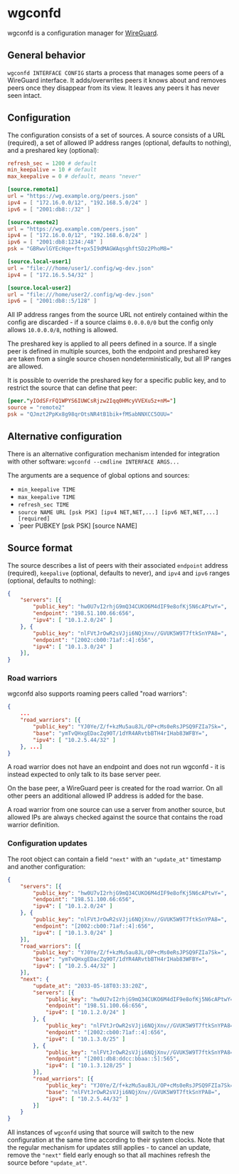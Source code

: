 wgconfd
===

wgconfd is a configuration manager for [WireGuard](https://wireguard.com).

General behavior
---
`wgconfd INTERFACE CONFIG` starts a process that manages some peers of a WireGuard interface. It adds/overwrites peers it knows about and removes peers once they disappear from its view. It leaves any peers it has never seen intact.

Configuration
---

The configuration consists of a set of sources. A source consists of a URL (required), a set of allowed IP address ranges (optional, defaults to nothing), and a preshared key (optional):

```toml
refresh_sec = 1200 # default
min_keepalive = 10 # default
max_keepalive = 0 # default, means "never"

[source.remote1]
url = "https://wg.example.org/peers.json"
ipv4 = [ "172.16.0.0/12", "192.168.5.0/24" ]
ipv6 = [ "2001:db8::/32" ]

[source.remote2]
url = "https://wg.example.com/peers.json"
ipv4 = [ "172.16.0.0/12", "192.168.6.0/24" ]
ipv6 = [ "2001:db8:1234:/48" ]
psk = "GBRwvlGYEcHqe+ft+px5I9dMAGWAqsghftSDz2PhoM8="

[source.local-user1]
url = "file:///home/user1/.config/wg-dev.json"
ipv4 = [ "172.16.5.54/32" ]

[source.local-user2]
url = "file:///home/user2/.config/wg-dev.json"
ipv6 = [ "2001:db8::5/128" ]
```

All IP address ranges from the source URL not entirely contained within the config are discarded - if a source claims `0.0.0.0/0` but the config only allows `10.0.0.0/8`, nothing is allowed.

The preshared key is applied to all peers defined in a source. If a single peer is defined in multiple sources, both the endpoint and preshared key are taken from a single source chosen nondeterministically, but all IP ranges are allowed.

It is possible to override the preshared key for a specific public key, and to restrict the source that can define that peer:

```toml
[peer."yIOdSFrFQ1WPYS6IUWCsRjzw2Iqq0HMcyVVEXu5z+nM="]
source = "remote2"
psk = "QJmzt2PpKx8g98qrOtsNR4tB1bik+fMSabNNXCC5OUU="
```

Alternative configuration
---

There is an alternative configuration mechanism intended for integration with other software: `wgconfd --cmdline INTERFACE ARGS...`

The arguments are a sequence of global options and sources:

 - `min_keepalive TIME`
 - `max_keepalive TIME`
 - `refresh_sec TIME`
 - `source NAME URL [psk PSK] [ipv4 NET,NET,...] [ipv6 NET,NET,...] [required]`
 - `peer PUBKEY [psk PSK] [source NAME]

Source format
---

The source describes a list of peers with their associated `endpoint` address (required), `keepalive` (optional, defaults to never), and `ipv4` and `ipv6` ranges (optional, defaults to nothing):

```json
{
	"servers": [{
		"public_key": "hw0U7vI2rhjG9mQ34CUKO6M4dIF9e8ofKj5N6cAPtwY=",
		"endpoint": "198.51.100.66:656",
		"ipv4": [ "10.1.2.0/24" ]
	}, {
		"public_key": "nlFVtJrOwR2sVJji6NQjXnv//GVUK5W9T7ftkSnYPA8=",
		"endpoint": "[2002:cb00:71af::4]:656",
		"ipv4": [ "10.1.3.0/24" ]
	}],
}
```

### Road warriors
wgconfd also supports roaming peers called "road warriors":

```json
{
	...
	"road_warriors": [{
		"public_key": "YJ0Ye/Z/f+kzMu5au8JL/OP+cMs0eRsJPSQ9FZIa7Sk=",
		"base": "ymTvQHxgEDacZq90T/1dYR4ARvtbBTH4rIHab83WFBY=",
		"ipv4": [ "10.2.5.44/32" ]
	}, ...]
}
```

A road warrior does not have an endpoint and does not run wgconfd - it is instead expected to only talk to its base server peer.

On the base peer, a WireGuard peer is created for the road warrior. On all other peers an additional allowed IP address is added for the base.

A road warrior from one source can use a server from another source, but allowed IPs are always checked against the source that contains the road warrior definition.

### Configuration updates
The root object can contain a field `"next"` with an `"update_at"` timestamp and another configuration:

```json
{
	"servers": [{
		"public_key": "hw0U7vI2rhjG9mQ34CUKO6M4dIF9e8ofKj5N6cAPtwY=",
		"endpoint": "198.51.100.66:656",
		"ipv4": [ "10.1.2.0/24" ]
	}, {
		"public_key": "nlFVtJrOwR2sVJji6NQjXnv//GVUK5W9T7ftkSnYPA8=",
		"endpoint": "[2002:cb00:71af::4]:656",
		"ipv4": [ "10.1.3.0/24" ]
	}],
	"road_warriors": [{
		"public_key": "YJ0Ye/Z/f+kzMu5au8JL/OP+cMs0eRsJPSQ9FZIa7Sk=",
		"base": "ymTvQHxgEDacZq90T/1dYR4ARvtbBTH4rIHab83WFBY=",
		"ipv4": [ "10.2.5.44/32" ]
	}],
	"next": {
		"update_at": "2033-05-18T03:33:20Z",
		"servers": [{
			"public_key": "hw0U7vI2rhjG9mQ34CUKO6M4dIF9e8ofKj5N6cAPtwY=",
			"endpoint": "198.51.100.66:656",
			"ipv4": [ "10.1.2.0/24" ]
		}, {
			"public_key": "nlFVtJrOwR2sVJji6NQjXnv//GVUK5W9T7ftkSnYPA8=",
			"endpoint": "[2002:cb00:71af::4]:656",
			"ipv4": [ "10.1.3.0/25" ]
		}, {
			"public_key": "nlFVtJrOwR2sVJji6NQjXnv//GVUK5W9T7ftkSnYPA8=",
			"endpoint": "[2001:db8:ddcc:bbaa::5]:565",
			"ipv4": [ "10.1.3.128/25" ]
		}],
		"road_warriors": [{
			"public_key": "YJ0Ye/Z/f+kzMu5au8JL/OP+cMs0eRsJPSQ9FZIa7Sk=",
			"base": "nlFVtJrOwR2sVJji6NQjXnv//GVUK5W9T7ftkSnYPA8=",
			"ipv4": [ "10.2.5.44/32" ]
		}]
	}
}
```

All instances of `wgconfd` using that source will switch to the new configuration at the same time according to their system clocks. Note that the regular mechanism for updates still applies - to cancel an update, remove the `"next"` field early enough so that all machines refresh the source before `"update_at"`.
